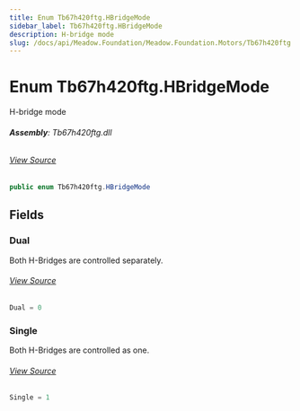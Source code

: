 ```yaml
---
title: Enum Tb67h420ftg.HBridgeMode
sidebar_label: Tb67h420ftg.HBridgeMode
description: H-bridge mode
slug: /docs/api/Meadow.Foundation/Meadow.Foundation.Motors/Tb67h420ftg.HBridgeMode
---
```

# Enum Tb67h420ftg.HBridgeMode
H-bridge mode

###### **Assembly**: Tb67h420ftg.dll
###### [View Source](https://github.com/WildernessLabs/Meadow.Foundation.git/blob/develop/Source/Meadow.Foundation.Peripherals/Motors.Tb67h420ftg/Driver/Tb67h420ftg.Enums.cs#L8)
```csharp title="Declaration"
public enum Tb67h420ftg.HBridgeMode
```
## Fields
### Dual
Both H-Bridges are controlled separately.
###### [View Source](https://github.com/WildernessLabs/Meadow.Foundation.git/blob/develop/Source/Meadow.Foundation.Peripherals/Motors.Tb67h420ftg/Driver/Tb67h420ftg.Enums.cs#L13)
```csharp title="Declaration"
Dual = 0
```
### Single
Both H-Bridges are controlled as one.
###### [View Source](https://github.com/WildernessLabs/Meadow.Foundation.git/blob/develop/Source/Meadow.Foundation.Peripherals/Motors.Tb67h420ftg/Driver/Tb67h420ftg.Enums.cs#L17)
```csharp title="Declaration"
Single = 1
```
